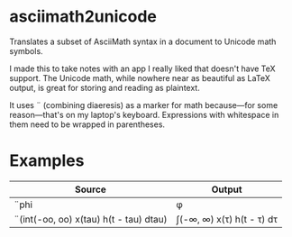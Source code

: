 
# asciimath2unicode

Translates a subset of AsciiMath syntax in a document to Unicode math symbols.

I made this to take notes with an app I really liked that doesn't have TeX support.
The Unicode math, while nowhere near as beautiful as LaTeX output,
is great for storing and reading as plaintext.

It uses ¨ (combining diaeresis) as a marker for math
because&mdash;for some reason&mdash;that's on my laptop's keyboard.
Expressions with whitespace in them need to be wrapped in parentheses.


# Examples

| Source | Output |
|--------|--------|
| ¨phi | φ |
| ¨(int(-oo, oo) x(tau) h(t - tau) dtau) | ∫(-∞, ∞) x(τ) h(t - τ) dτ |
